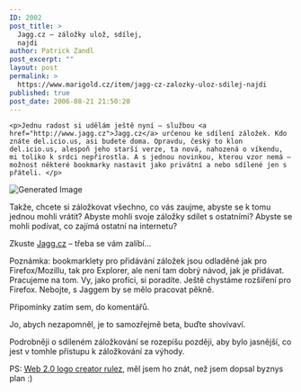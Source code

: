 ```yaml
---
ID: 2002
post_title: >
  Jagg.cz – záložky ulož, sdílej,
  najdi
author: Patrick Zandl
post_excerpt: ""
layout: post
permalink: >
  https://www.marigold.cz/item/jagg-cz-zalozky-uloz-sdilej-najdi
published: true
post_date: 2006-08-21 21:50:20
---
```

	<p>Jednu radost si udělám ještě nyní – službou <a href="http://www.jagg.cz">Jagg.cz</a> určenou ke sdílení záložek. Kdo znáte del.icio.us, asi budete doma. Opravdu, český to klon del.icio.us, alespoň jeho starší verze, ta nová, nahozená o víkendu, mi toliko k srdci nepřirostla. A s jednou novinkou, kterou vzor nemá – možnost některé bookmarky nastavit jako privátní a nebo sdílené jen s přáteli. </p>
<div class="rightbox">
<img src="http://msig.info/web2v2/Jagg.czBETA.png" alt="Generated Image" /></div>
	<p>Takže, chcete si záložkovat všechno, co vás zaujme, abyste se k tomu jednou mohli vrátit? Abyste mohli svoje záložky sdílet s ostatními? Abyste se mohli podívat, co zajímá ostatní na internetu?</p>
	<p>Zkuste <a href="http://www.jagg.cz">Jagg.cz</a> – třeba se vám zalíbí…</p>
	<p>Poznámka: bookmarklety pro přidávání záložek jsou odladěné jak pro Firefox/Mozillu, tak pro Explorer, ale není tam dobrý návod, jak je přidávat. Pracujeme na tom. Vy, jako profíci, si poradíte. Ještě chystáme rozšíření pro Firefox. Nebojte, s Jaggem by se mělo pracovat pěkně. </p>
	<p>Připomínky zatím sem, do komentářů. </p>
	<p>Jo, abych nezapomněl, je to samozřejmě beta, buďte shovívaví. </p>
	<p>Podrobněji o sdíleném záložkování se rozepíšu později, aby bylo jasnější, co jest v tomhle přístupu k záložkování za výhody.
</p>
PS: <a href="http://msig.info/web2.php">Web 2.0 logo creator rulez</a>, měl jsem ho znát, než jsem dopsal byznys plan :)
</p>